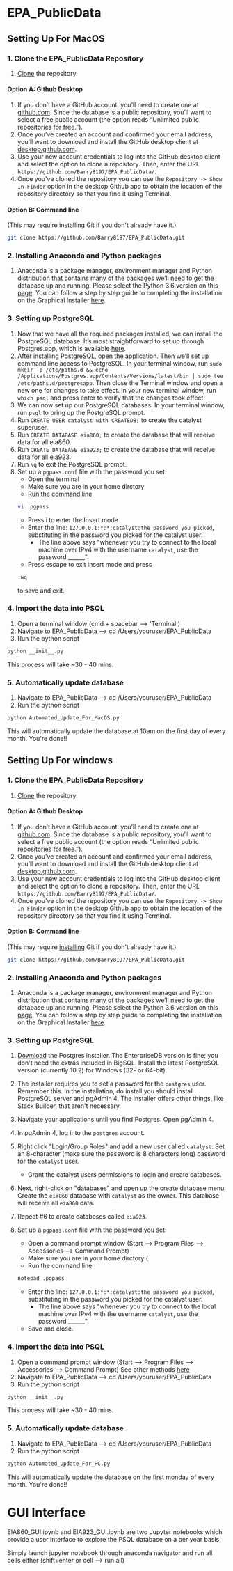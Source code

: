 # EPA_PublicData

## Setting Up For MacOS

### 1. Clone the EPA_PublicData Repository

1. [Clone](https://help.github.com/articles/cloning-a-repository/) the repository.

#### Option A: Github Desktop

  1. If you don’t have a GitHub account, you’ll need to create one at [github.com](https://github.com). Since the database is a public repository, you’ll want to select a free public account (the option reads “Unlimited public repositories for free.”).
  2. Once you’ve created an account and confirmed your email address, you’ll want to download and install the GitHub desktop client at [desktop.github.com](https://desktop.github.com/).
  3. Use your new account credentials to log into the GitHub desktop client and select the option to clone a repository. Then, enter the URL `https://github.com/Barry8197/EPA_PublicData/`.
  4. Once you've cloned the repository you can use the `Repository -> Show In Finder` option in the desktop Github app to obtain the location of the repository directory so that you find it using Terminal.

#### Option B: Command line
(This may require installing Git if you don't already have it.)
```sh
git clone https://github.com/Barry8197/EPA_PublicData.git
```

### 2. Installing Anaconda and Python packages
1. Anaconda is a package manager, environment manager and Python distribution that contains many of the packages we’ll need to get the database up and running. Please select the Python 3.6 version on this [page](https://www.anaconda.com/download/). You can follow a step by step guide to completing the installation on the Graphical Installer [here](https://docs.continuum.io/anaconda/install/mac-os#macos-graphical-install).

### 3. Setting up PostgreSQL

1. Now that we have all the required packages installed, we can install the PostgreSQL database. It’s most straightforward to set up through Postgres.app, which is available [here](http://postgresapp.com/).
2. After installing PostgreSQL, open the application. Then we’ll set up command line access to PostgreSQL. In your terminal window, run `sudo mkdir -p /etc/paths.d &&
echo /Applications/Postgres.app/Contents/Versions/latest/bin | sudo tee /etc/paths.d/postgresapp`. Then close the Terminal window and open a new one for changes to take effect. In your new terminal window, run `which psql` and press enter to verify that the changes took effect.
3. We can now set up our PostgreSQL databases. In your terminal window, run `psql` to bring up the PostgreSQL prompt.
  1. Run `CREATE USER catalyst with CREATEDB;` to create the catalyst superuser.
  2. Run `CREATE DATABASE eia860;` to create the database that will receive data for all eia860.
  3. Run `CREATE DATABASE eia923;` to create the database that will receive data for all eia923.
  4. Run `\q` to exit the PostgreSQL prompt.
4. Set up a `pgpass.conf` file with the password you set:
    - Open the terminal 
    - Make sure you are in your home dirctory 
    - Run the command line
    ```sh
    vi .pgpass 
    ```
    - Press i to enter the Insert mode
    - Enter the line: `127.0.0.1:*:*:catalyst:the password you picked`, substituting in the password you picked for the catalyst user.
        - The line above says "whenever you try to connect to the local machine over IPv4 with the username `catalyst`, use the password ______".
    - Press escape to exit insert mode and press
    ``` sh
    :wq 
    ```
    to save and exit.
  
### 4. Import the data into PSQL

1. Open a terminal window (cmd + spacebar --> 'Terminal')
2. Navigate to EPA_PublicData --> cd /Users/youruser/EPA_PublicData
3. Run the python script
```sh
python __init__.py
```
This process will take ~30 - 40 mins. 

### 5. Automatically update database

1. Navigate to EPA_PublicData --> cd /Users/youruser/EPA_PublicData
2. Run the python script

```sh
python Automated_Update_For_MacOS.py
```
This will automatically update the database at 10am on the first day of every month.
You're done!!

## Setting Up For windows

### 1. Clone the EPA_PublicData Repository

1. [Clone](https://help.github.com/articles/cloning-a-repository/) the repository.

#### Option A: Github Desktop

  1. If you don’t have a GitHub account, you’ll need to create one at [github.com](https://github.com). Since the database is a public repository, you’ll want to select a free public account (the option reads “Unlimited public repositories for free.”).
  2. Once you’ve created an account and confirmed your email address, you’ll want to download and install the GitHub desktop client at [desktop.github.com](https://desktop.github.com/).
  3. Use your new account credentials to log into the GitHub desktop client and select the option to clone a repository. Then, enter the URL `https://github.com/Barry8197/EPA_PublicData/`.
  4. Once you've cloned the repository you can use the `Repository -> Show In Finder` option in the desktop Github app to obtain the location of the repository directory so that you find it using Terminal.

#### Option B: Command line
(This may require [installing](https://gitforwindows.org/) Git if you don't already have it.)
```sh
git clone https://github.com/Barry8197/EPA_PublicData.git
```
### 2. Installing Anaconda and Python packages
1. Anaconda is a package manager, environment manager and Python distribution that contains many of the packages we’ll need to get the database up and running. Please select the Python 3.6 version on this [page](https://www.anaconda.com/download/). You can follow a step by step guide to completing the installation on the Graphical Installer [here](https://docs.continuum.io/anaconda/install/windows).

### 3. Setting up PostgreSQL


1. [Download](https://www.postgresql.org/download/windows/) the Postgres installer.
The EnterpriseDB version is fine; you don't need the extras included in BigSQL.
Install the latest PostgreSQL version (currently 10.2) for Windows (32- or 64-bit).

2. The installer requires you to set a password for the `postgres` user.
Remember this.
In the installation, do install you should install PostgreSQL server and pgAdmin 4.
The installer offers other things, like Stack Builder, that aren't necessary.

3. Navigate your applications until you find Postgres. Open pgAdmin 4.


4. In pgAdmin 4, log into the `postgres` account.
5. Right click "Login/Group Roles" and add a new user called `catalyst`. Set an 8-character (make sure the password is 8 characters long) password for the `catalyst` user.
    - Grant the catalyst users permissions to login and create databases.
6. Next, right-click on "databases" and open up the create database menu.
Create the `eia860` database with `catalyst` as the owner. This database will receive all `eia860` data.
7. Repeat #6 to create databases called `eia923`.
8. Set up a `pgpass.conf` file with the password you set:
    - Open a command prompt window (Start --> Program Files --> Accessories --> Command Prompt) 
    - Make sure you are in your home dirctory (
    - Run the command line
    ```sh
    notepad .pgpass 
    ```
    - Enter the line: `127.0.0.1:*:*:catalyst:the password you picked`, substituting in the password you picked for the catalyst user.
        - The line above says "whenever you try to connect to the local machine over IPv4 with the username `catalyst`, use the password ______".
    - Save and close.

### 4. Import the data into PSQL

1. Open a command prompt window (Start --> Program Files --> Accessories --> Command Prompt) 
See other methods [here](https://www.quora.com/How-do-I-open-terminal-in-windows)
2. Navigate to EPA_PublicData --> cd /Users/youruser/EPA_PublicData
3. Run the python script
```sh
python __init__.py
```
This process will take ~30 - 40 mins. 

### 5. Automatically update database

1. Navigate to EPA_PublicData --> cd /Users/youruser/EPA_PublicData
2. Run the python script

```sh
python Automated_Update_For_PC.py
```
This will automatically update the database on the first monday of every month.
You're done!!

# GUI Interface
EIA860_GUI.ipynb and EIA923_GUI.ipynb are two Jupyter notebooks which provide a user interface to explore the PSQL database on a per year basis. 

Simply launch jupyter notebook through anaconda navigator and run all cells either (shift+enter or cell --> run all) 
